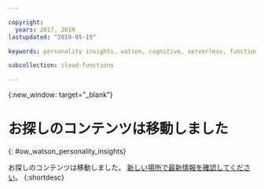 ```yaml
---

copyright:
  years: 2017, 2019
lastupdated: "2019-05-15"

keywords: personality insights, watson, cognitive, serverless, functions

subcollection: cloud-functions

---
```


{:new_window: target="_blank"}
# お探しのコンテンツは移動しました
{: #ow_watson_personality_insights}

お探しのコンテンツは移動しました。 [新しい場所で最新情報を確認してください](/docs/openwhisk?topic=cloud-functions-pkg_person_insights)。
{:shortdesc}
